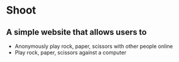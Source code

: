 # Shoot
## A simple website that allows users to
+ Anonymously play rock, paper, scissors with other people online
+ Play rock, paper, scissors against a computer


